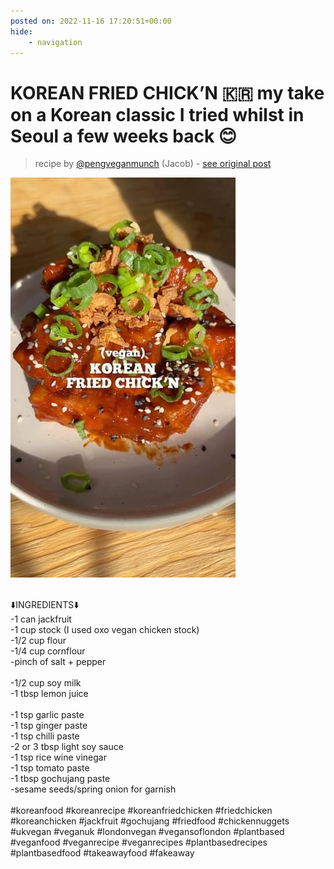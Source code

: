 ```yaml
---
posted on: 2022-11-16 17:20:51+00:00
hide:
    - navigation
---
```


# KOREAN FRIED CHICK’N 🇰🇷 my take on a Korean classic I tried whilst in Seoul a few weeks back 😊  

> recipe by [@pengveganmunch](https://www.instagram.com/pengveganmunch/) 
(Jacob) - [see original post](https://instagram.com/p/ClB6UPMKMUe)

![](../img/pengveganmunch_16-11-2022_1711.png)

\
⬇️INGREDIENTS⬇️\
-1 can jackfruit\
-1 cup stock (I used oxo vegan chicken stock)\
-1/2 cup flour\
-1/4 cup cornflour\
-pinch of salt + pepper\
\
-1/2 cup soy milk\
-1 tbsp lemon juice\
\
-1 tsp garlic paste\
-1 tsp ginger paste\
-1 tsp chilli paste\
-2 or 3 tbsp light soy sauce\
-1 tsp rice wine vinegar \
-1 tsp tomato paste\
-1 tbsp gochujang paste\
-sesame seeds/spring onion for garnish\
\
\#koreanfood \#koreanrecipe \#koreanfriedchicken \#friedchicken \#koreanchicken \#jackfruit \#gochujang \#friedfood \#chickennuggets \#ukvegan \#veganuk \#londonvegan \#vegansoflondon \#plantbased \#veganfood \#veganrecipe \#veganrecipes \#plantbasedrecipes \#plantbasedfood \#takeawayfood \#fakeaway 